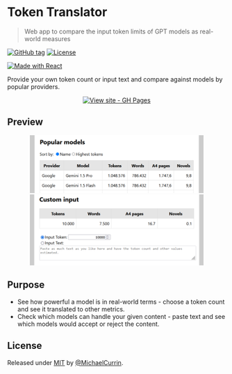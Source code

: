 # Token Translator
> Web app to compare the input token limits of GPT models as real-world measures
>
[![GitHub tag](https://img.shields.io/github/tag/MichaelCurrin/token-translator?include_prereleases=&sort=semver&color=blue)](https://github.com/MichaelCurrin/token-translator/releases/)
[![License](https://img.shields.io/badge/License-MIT-blue)](#license)

[![Made with React](https://img.shields.io/badge/React-18-blue?logo=react&logoColor=white)](https://reactjs.org "Go to React homepage")

Provide your own token count or input text and compare against models by popular providers.

<div align="center">

[![View site - GH Pages](https://img.shields.io/badge/View_site-GH_Pages-2ea44f?style=for-the-badge)](https://michaelcurrin.github.io/token-translator/)

</div>


## Preview

<div align="center">
    <img src="/sample-1.png" alt="Sample first screenshot" width="400">
    <img src="/sample-2.png" alt="Sample second screenshot" width="400">
</div>


## Purpose

- See how powerful a model is in real-world terms - choose a token count and see it translated to other metrics.
- Check which models can handle your given content - paste text and see which models would accept or reject the content.

## License

Released under [MIT](/LICENSE) by [@MichaelCurrin](https://github.com/MichaelCurrin).
